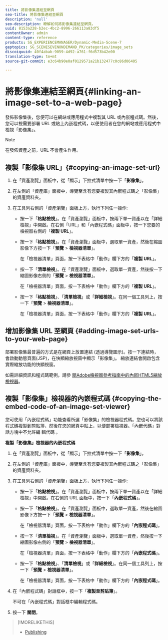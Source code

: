 ```yaml
---
title: 將影像集連結至網頁
seo-title: 將影像集連結至網頁
description: 'null'
seo-description: 瞭解如何將影像集連結至網頁。
uuid: 8153a228-b2ec-4bc2-8996-266113a83df5
contentOwner: admin
content-type: reference
products: SG_EXPERIENCEMANAGER/Dynamic-Media-Scene-7
geptopics: SG_SCENESEVENONDEMAND_PK/categories/image_sets
discoiquuid: 40f4abab-9059-4d92-a761-f6d573b42e00
translation-type: tm+mt
source-git-commit: e3c64b90e0af0129571a21b132477c0c86d06405

---
```



# 將影像集連結至網頁{#linking-an-image-set-to-a-web-page}

發佈影像集後，您便可以在網站或應用程式中複製其 URL 或內嵌程式碼。然後，您可以視需要部署 URL 或貼上內嵌程式碼，以便使用者在您的網站或應用程式中檢視「影像集」。

>[!NOTE]
>
>在發佈資產之前，URL 不會產生作用。

## 複製「影像集 URL」{#copying-an-image-set-url}

1. 在「資產瀏覽」面板中，從「顯示」下拉式清單中按一下「**影像集**」。
1. 在左側的「資產庫」面板中，導覽至含有您要複製其內嵌程式碼之「影像集」的資產資料夾。
1. 在工具列右側的「資產瀏覽」面板上方，執行下列任一操作:

   * 按一下「**格點檢視**」。在「資產瀏覽」面板中，按兩下單一資產以在「詳細檢視」中開啟。在右側「URL」和「內嵌程式碼」面板中，按一下您要的檢視器右側的「**複製 URL**」。
   * 按一下「**格點檢視**」。在「資產瀏覽」面板中，選取單一資產，然後在縮圖影像下方按一下「**預覽** > **檢視器清單**」。

      在「檢視器清單」頁面，按一下表格中「動作」欄下方的「**複製 URL**」。

   * 按一下「**清單檢視**」。在「資產瀏覽」面板中，選取單一資產，然後按一下縮圖影像右側的「**預覽** > **檢視器清單**」。

      在「檢視器清單」頁面，按一下表格中「動作」欄下方的「**複製 URL**」。

   * 按一下「**格點檢視**」、「**清單檢視**」或「**詳細檢視**」。在同一個工具列上，按一下「**預覽** > **檢視器清單**」。

      在「檢視器清單」頁面，按一下表格中「動作」欄下方的「**複製 URL**」。

## 增加影像集 URL 至網頁 {#adding-image-set-urls-to-your-web-page}

部署影像集最普遍的方式是在網頁上放置連結 (透過導覽圖示)。按一下連結時，會啟動動態頁面(JSP)，在快顯縮放視窗中顯示「影像集」。 縮放連結會開啟包含實際縮放功能的快顯視窗。

如需詳細資訊和程式碼範例，請參 [閱Adobe檢視器參考指南中的內嵌HTML5縮放檢視器](https://marketing.adobe.com/resources/help/en_US/s7/viewers_ref/c_html5_20_zoom_viewer_about.html)。

## 複製「影像集」檢視器的內嵌程式碼 {#copying-the-embed-code-of-an-image-set-viewer}

您可使用「內嵌程式碼」功能查看所選「影像集」的檢視器程式碼。您也可以將該程式碼複製到剪貼簿，然後在您的網頁中貼上，以便部署檢視器。「內嵌代碼」對話方塊中不允許編 輯代碼 。

**複製「影像集」檢視器的內嵌程式碼**

1. 在「資產瀏覽」面板中，從「顯示」下拉式清單中按一下「**影像集**」。
1. 在左側的「資產庫」面板中，導覽至含有您要複製其內嵌程式碼之「影像集」的資產資料夾。
1. 在工具列右側的「資產瀏覽」面板上方，執行下列任一操作:

   * 按一下「**格點檢視**」。在「資產瀏覽」面板中，按兩下單一資產以在「詳細檢視」中開啟。在右側的 URL 面板中，按一下「**內嵌程式碼**」。
   * 按一下「**格點檢視**」。在「資產瀏覽」面板中，選取單一資產，然後在縮圖影像下方按一下「**預覽** > **檢視器清單**」。

      在「檢視器清單」頁面，按一下表格中「動作」欄下方的「**內嵌程式碼**」。

   * 按一下「**清單檢視**」。在「資產瀏覽」面板中，選取單一資產，然後按一下縮圖影像右側的「**預覽** > **檢視器清單**」。

      在「檢視器清單」頁面，按一下表格中「動作」欄下方的「**內嵌程式碼**」。

   * 按一下「**格點檢視**」、「**清單檢視**」或「**詳細檢視**」。在同一個工具列上，按一下「**預覽** > **檢視器清單**」。

      在「檢視器清單」頁面，按一下表格中「動作」欄下方的「**內嵌程式碼**」。

1. 在「內嵌程式碼」對話框中，按一下「**複製至剪貼簿**」。

   不可在「內嵌程式碼」對話框中編輯程式碼。

1. 按一下 **關閉**。

>[!MORELIKETHIS]
>
>* [Publishing](publishing-files.md#publishing_files)

